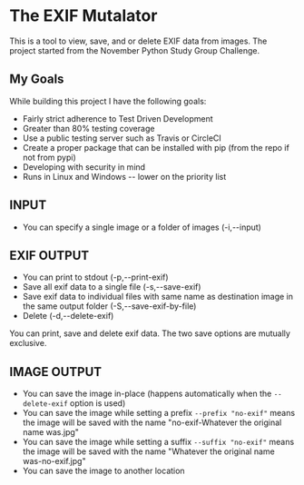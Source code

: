 # The EXIF Mutalator

This is a tool to view, save, and or delete EXIF data from images. The project started from the November Python Study Group Challenge.

## My Goals

While building this project I have the following goals:

* Fairly strict adherence to Test Driven Development
* Greater than 80% testing coverage
* Use a public testing server such as Travis or CircleCI
* Create a proper package that can be installed with pip (from the repo if not from pypi)
* Developing with security in mind
* Runs in Linux and Windows -- lower on the priority list


## INPUT

* You can specify a single image or a folder of images (-i,--input)


## EXIF OUTPUT

* You can print to stdout (-p,--print-exif)
* Save all exif data to a single file (-s,--save-exif)
* Save exif data to individual files with same name as destination image in the same output folder
(-S,--save-exif-by-file)
* Delete (-d,--delete-exif)

You can print, save and delete exif data. The two save options are mutually exclusive.


## IMAGE OUTPUT

* You can save the image in-place (happens automatically when the `--delete-exif` option is used)
* You can save the image while setting a prefix `--prefix "no-exif"` means the image will be saved
with the name "no-exif-Whatever the original name was.jpg"
* You can save the image while setting a suffix `--suffix "no-exif"` means the image will be saved
with the name "Whatever the original name was-no-exif.jpg"
* You can save the image to another location
